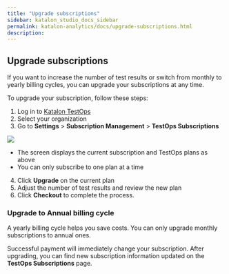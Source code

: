 ```yaml
---
title: "Upgrade subscriptions"
sidebar: katalon_studio_docs_sidebar
permalink: katalon-analytics/docs/upgrade-subscriptions.html 
description: 
---
```

## Upgrade subscriptions

If you want to increase the number of test results or switch from monthly to yearly billing cycles, you can upgrade your subscriptions at any time.

To upgrade your subscription, follow these steps:
1. Log in to [Katalon TestOps](https://testops.katalon.io/)
2. Select your organization
3. Go to **Settings** > **Subscription Management** > **TestOps Subscriptions**

<img src="https://github.com/katalon-studio/docs-images/raw/master/katalon-analytics/docs/testops-april-release-upgrade/upgrade-rename-te-business.png">

* The screen displays the current subscription and TestOps plans as above
* You can only subscribe to one plan at a time 
4. Click **Upgrade** on the current plan
5. Adjust the number of test results and review the new plan
6. Click **Checkout** to complete the process.

### Upgrade to Annual billing cycle

A yearly billing cycle helps you save costs. You can only upgrade monthly subscriptions to annual ones.

Successful payment will immediately change your subscription. After upgrading, you can find new subscription information updated on the **TestOps Subscriptions** page.
